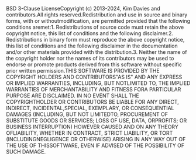 BSD 3-Clause LicenseCopyright (c) 2013-2024, Kim Davies and contributors.All rights reserved.Redistribution and use in source and binary forms, with or withoutmodification, are permitted provided that the following conditions aremet:1. Redistributions of source code must retain the above copyright notice, this list of conditions and the following disclaimer.2. Redistributions in binary form must reproduce the above copyright notice, this list of conditions and the following disclaimer in the documentation and/or other materials provided with the distribution.3. Neither the name of the copyright holder nor the names of its contributors may be used to endorse or promote products derived from this software without specific prior written permission.THIS SOFTWARE IS PROVIDED BY THE COPYRIGHT HOLDERS AND CONTRIBUTORS"AS IS" AND ANY EXPRESS OR IMPLIED WARRANTIES, INCLUDING, BUT NOTLIMITED TO, THE IMPLIED WARRANTIES OF MERCHANTABILITY AND FITNESS FORA PARTICULAR PURPOSE ARE DISCLAIMED. IN NO EVENT SHALL THE COPYRIGHTHOLDER OR CONTRIBUTORS BE LIABLE FOR ANY DIRECT, INDIRECT, INCIDENTAL,SPECIAL, EXEMPLARY, OR CONSEQUENTIAL DAMAGES (INCLUDING, BUT NOT LIMITEDTO, PROCUREMENT OF SUBSTITUTE GOODS OR SERVICES; LOSS OF USE, DATA, ORPROFITS; OR BUSINESS INTERRUPTION) HOWEVER CAUSED AND ON ANY THEORY OFLIABILITY, WHETHER IN CONTRACT, STRICT LIABILITY, OR TORT (INCLUDINGNEGLIGENCE OR OTHERWISE) ARISING IN ANY WAY OUT OF THE USE OF THISSOFTWARE, EVEN IF ADVISED OF THE POSSIBILITY OF SUCH DAMAGE.
